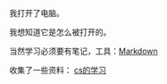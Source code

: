我打开了电脑。  

我想知道它是怎么被打开的。  

当然学习必须要有笔记，工具：[Markdown](./blog-category/Markdown/Markdown.md)

收集了一些资料： [cs的学习](../drafts/cs-category/learn/Learn-flow.md)




